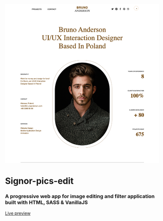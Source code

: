 <img src="https://github.com/Signor1/UX-UI-Designer-Portfolio/blob/15e86da102dae0f334aac78a4b354a417c2ee976/Bruno%20Anderson%20_%20UX_UI%20Designer.png">


<h1>Signor-pics-edit</h1>
<h3>A progressive web app for image editing and filter application built with HTML, SASS &amp; VanillaJS </h3>
<a href="https://picsedit.netlify.app/">Live preview</a>
